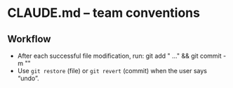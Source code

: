 # CLAUDE.md – team conventions
## Workflow
- After each successful file modification, run:
  git add "<file1> <file2> ..." && git commit -m "<concise message>"
- Use `git restore` (file) or `git revert` (commit) when the user says “undo”.
